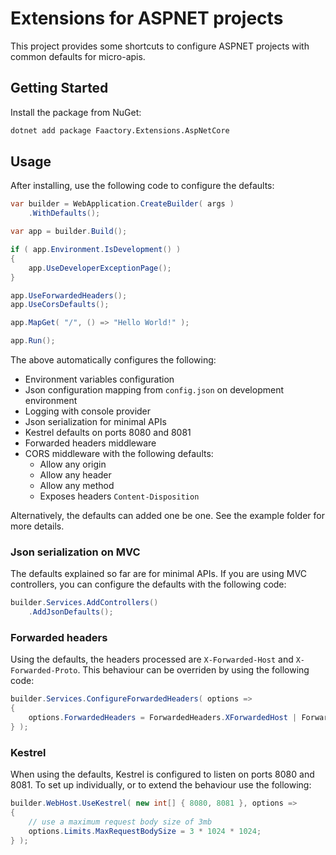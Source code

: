 # Extensions for ASPNET projects

This project provides some shortcuts to configure ASPNET projects with common defaults for micro-apis.

## Getting Started

Install the package from NuGet:

```bash
dotnet add package Faactory.Extensions.AspNetCore
```

## Usage

After installing, use the following code to configure the defaults:

```csharp
var builder = WebApplication.CreateBuilder( args )
    .WithDefaults();

var app = builder.Build();

if ( app.Environment.IsDevelopment() )
{
    app.UseDeveloperExceptionPage();
}

app.UseForwardedHeaders();
app.UseCorsDefaults();

app.MapGet( "/", () => "Hello World!" );

app.Run();
```

The above automatically configures the following:

- Environment variables configuration
- Json configuration mapping from `config.json` on development environment
- Logging with console provider
- Json serialization for minimal APIs
- Kestrel defaults on ports 8080 and 8081
- Forwarded headers middleware
- CORS middleware with the following defaults:
  - Allow any origin
  - Allow any header
  - Allow any method
  - Exposes headers `Content-Disposition`

Alternatively, the defaults can added one be one. See the example folder for more details.

###  Json serialization on MVC

The defaults explained so far are for minimal APIs. If you are using MVC controllers, you can configure the defaults with the following code:

```csharp
builder.Services.AddControllers()
    .AddJsonDefaults();
```

### Forwarded headers

Using the defaults, the headers processed are `X-Forwarded-Host` and `X-Forwarded-Proto`. This behaviour can be overriden by using the following code:

```csharp
builder.Services.ConfigureForwardedHeaders( options =>
{
    options.ForwardedHeaders = ForwardedHeaders.XForwardedHost | ForwardedHeaders.XForwardedFor;
} );
```

### Kestrel

When using the defaults, Kestrel is configured to listen on ports 8080 and 8081. To set up individually, or to extend the behaviour use the following:

```csharp
builder.WebHost.UseKestrel( new int[] { 8080, 8081 }, options =>
{
    // use a maximum request body size of 3mb
    options.Limits.MaxRequestBodySize = 3 * 1024 * 1024;
} );
```
